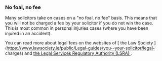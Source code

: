 ###  No foal, no fee

Many solicitors take on cases on a "no foal, no fee" basis. This means that
you will not be charged a fee by your solicitor if you do not win the case.
This is most common in personal injuries cases (where you have been injured in
an accident).

You can read more about legal fees on the websites of [ the Law Society
](https://www.lawsociety.ie/public/Legal-guides/you--your-solicitor/legal-
charges) and [ the Legal Services Regulatory Authority (LSRA)
](https://www.lsra.ie/for-consumers/your-legal-bill-explained/) .
